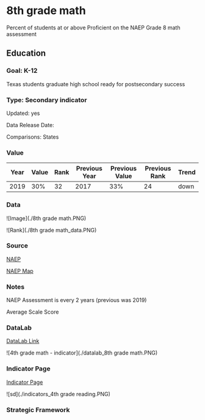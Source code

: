 # 8th grade math

Percent of students at or above Proficient on the NAEP Grade 8 math assessment

## Education

### Goal: K-12

Texas students graduate high school ready for postsecondary success

### Type: Secondary indicator

Updated: yes

Data Release Date: 

Comparisons: States

### Value

| Year |  Value      | Rank     | Previous Year   | Previous Value | Previous Rank | Trend | 
| ----------- | ----------- | ----------- | ----------- | ----------- | ----------- | -----------|
|   2019      |     30%     | 32          |    2017     |    33%      | 24          |   down     | 


### **Data**

![Image](./8th grade math.PNG)

![Rank](./8th grade math_data.PNG)

### **Source**

[NAEP](https://www.nationsreportcard.gov/ndecore/xplore/NDE)

[NAEP Map](https://www.nationsreportcard.gov/mathematics/states/achievement/?grade=8)

### **Notes**
NAEP Assessment is every 2 years (previous was 2019)

Average Scale Score

### DataLab 

[DataLab Link](https://datalab.texas2036.org/igxywpc/national-assessment-of-educational-progress-naep-assessments-of-united-states)

![4th grade math - indicator](./datalab_8th grade math.PNG)

### Indicator Page

[Indicator Page](https://indicators.texas2036.org/indicator/42)

![sd](./indicators_4th grade reading.PNG)

### Strategic Framework

